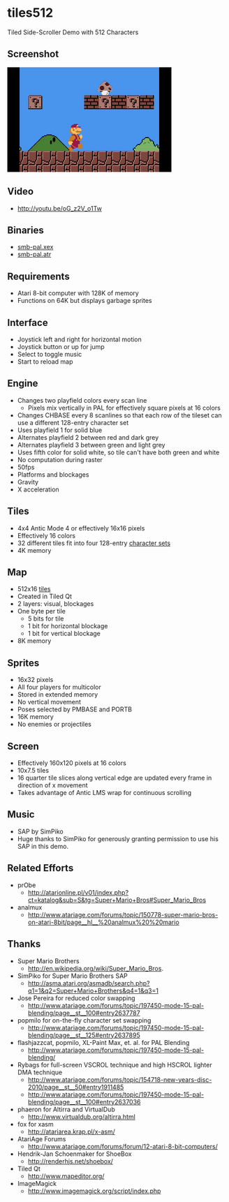 tiles512
========

Tiled Side-Scroller Demo with 512 Characters

Screenshot
----------

[![tiles](https://github.com/lybrown/tiles512/raw/master/screenshots/smb.png)](https://github.com/lybrown/tiles512/blob/master/screenshots/smb.png)

Video
-----

* http://youtu.be/oG_z2V_o1Tw

Binaries
--------

* [smb-pal.xex](https://github.com/lybrown/tiles512/raw/master/binaries/smb-pal.xex)
* [smb-pal.atr](https://github.com/lybrown/tiles512/raw/master/binaries/smb-pal.atr)

Requirements
------------

* Atari 8-bit computer with 128K of memory
* Functions on 64K but displays garbage sprites

Interface
---------

* Joystick left and right for horizontal motion
* Joystick button or up for jump
* Select to toggle music
* Start to reload map

Engine
------

* Changes two playfield colors every scan line
  * Pixels mix vertically in PAL for effectively square pixels at 16 colors
* Changes CHBASE every 8 scanlines so that each row of the tileset can use a
  different 128-entry character set
* Uses playfield 1 for solid blue
* Alternates playfield 2 between red and dark grey
* Alternates playfield 3 between green and light grey
* Uses fifth color for solid white, so tile can't have both green and white
* No computation during raster
* 50fps
* Platforms and blockages
* Gravity
* X acceleration

Tiles
-----

* 4x4 Antic Mode 4 or effectively 16x16 pixels
* Effectively 16 colors
* 32 different tiles fit into four 128-entry
  [character sets](https://github.com/lybrown/tiles512/raw/master/tileset-fullcolor.png)
* 4K memory

Map
---

* 512x16 [tiles](https://github.com/lybrown/tiles512/blob/master/screenshots/level.png)
* Created in Tiled Qt
* 2 layers: visual, blockages
* One byte per tile
  * 5 bits for tile
  * 1 bit for horizontal blockage
  * 1 bit for vertical blockage
* 8K memory

Sprites
-------

* 16x32 pixels
* All four players for multicolor
* Stored in extended memory
* No vertical movement
* Poses selected by PMBASE and PORTB
* 16K memory
* No enemies or projectiles

Screen
------

* Effectively 160x120 pixels at 16 colors
* 10x7.5 tiles
* 16 quarter tile slices along vertical edge are updated every frame in direction of x movement
* Takes advantage of Antic LMS wrap for continuous scrolling

Music
-----

* SAP by SimPiko
* Huge thanks to SimPiko for generously granting permission to use his SAP in this demo.

Related Efforts
---------------

* prObe
  * http://atarionline.pl/v01/index.php?ct=katalog&sub=S&tg=Super+Mario+Bros#Super_Mario_Bros
* analmux
  * http://www.atariage.com/forums/topic/150778-super-mario-bros-on-atari-8bit/page__hl__%20analmux%20%20mario

Thanks
------

* Super Mario Brothers
  * http://en.wikipedia.org/wiki/Super_Mario_Bros.
* SimPiko for Super Mario Brothers SAP
  * http://asma.atari.org/asmadb/search.php?q1=1&q2=Super+Mario+Brothers&q4=1&q3=1
* Jose Pereira for reduced color swapping
  * http://www.atariage.com/forums/topic/197450-mode-15-pal-blending/page__st__100#entry2637787
* popmilo for on-the-fly character set swapping
  * http://www.atariage.com/forums/topic/197450-mode-15-pal-blending/page__st__125#entry2637895
* flashjazzcat, popmilo, XL-Paint Max, et. al. for PAL Blending
  * http://www.atariage.com/forums/topic/197450-mode-15-pal-blending/
* Rybags for full-screen VSCROL technique and high HSCROL lighter DMA technique
  * http://www.atariage.com/forums/topic/154718-new-years-disc-2010/page__st__50#entry1911485
  * http://www.atariage.com/forums/topic/197450-mode-15-pal-blending/page__st__100#entry2637036
* phaeron for Altirra and VirtualDub
  * http://www.virtualdub.org/altirra.html
* fox for xasm
  * http://atariarea.krap.pl/x-asm/
* AtariAge Forums
  * http://www.atariage.com/forums/forum/12-atari-8-bit-computers/
* Hendrik-Jan Schoenmaker for ShoeBox
  * http://renderhjs.net/shoebox/
* Tiled Qt
  * http://www.mapeditor.org/
* ImageMagick
  * http://www.imagemagick.org/script/index.php
